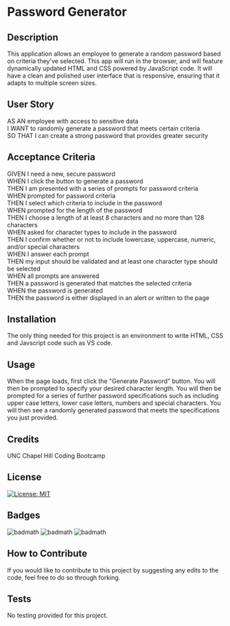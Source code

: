 # Password Generator

## Description

This application allows an employee to generate a random password based on criteria they've selected. This app will run in the browser, and will feature dynamically updated HTML and CSS powered by JavaScript code. It will have a clean and polished user interface that is responsive, ensuring that it adapts to multiple screen sizes.

## User Story

AS AN employee with access to sensitive data </br>
I WANT to randomly generate a password that meets certain criteria </br>
SO THAT I can create a strong password that provides greater security </br>

## Acceptance Criteria

GIVEN I need a new, secure password </br>
WHEN I click the button to generate a password </br>
THEN I am presented with a series of prompts for password criteria </br>
WHEN prompted for password criteria </br>
THEN I select which criteria to include in the password </br>
WHEN prompted for the length of the password </br>
THEN I choose a length of at least 8 characters and no more than 128 characters </br>
WHEN asked for character types to include in the password </br>
THEN I confirm whether or not to include lowercase, uppercase, numeric, and/or special characters </br>
WHEN I answer each prompt </br>
THEN my input should be validated and at least one character type should be selected </br>
WHEN all prompts are answered </br>
THEN a password is generated that matches the selected criteria </br>
WHEN the password is generated </br>
THEN the password is either displayed in an alert or written to the page 

## Installation

The only thing needed for this project is an environment to write HTML, CSS and Javscript code such as VS code.

## Usage

When the page loads, first click the "Generate Password" button. You will then be prompted to specify your desired character length. You will then be prompted for a series of further password specifications such as including upper case letters, lower case letters, numbers and special characters. You will then see a randomly generated password that meets the specifications you just provided. 

## Credits

UNC Chapel Hill Coding Bootcamp

## License

[![License: MIT](https://img.shields.io/badge/License-MIT-yellow.svg)](https://opensource.org/licenses/MIT)

## Badges

![badmath](https://img.shields.io/badge/html-100%25-blue)
![badmath](https://img.shields.io/badge/css-100%25-blue)
![badmath](https://img.shields.io/badge/javascript-100%25-blue)

## How to Contribute

If you would like to contribute to this project by suggesting any edits to the code, feel free to do so through forking.

## Tests

No testing provided for this project.


